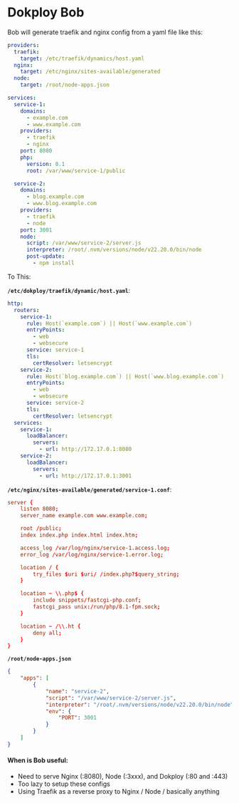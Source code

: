 # Dokploy Bob

Bob will generate traefik and nginx config from a yaml file like this:

```yaml
providers:
  traefik:
    target: /etc/traefik/dynamics/host.yaml
  nginx:
    target: /etc/nginx/sites-available/generated
  node:
    target: /root/node-apps.json

services:
  service-1:
    domains:
      - example.com
      - www.example.com
    providers:
      - traefik
      - nginx
    port: 8080
    php:
      version: 8.1
      root: /var/www/service-1/public

  service-2:
    domains:
      - blog.example.com
      - www.blog.example.com
    providers:
      - traefik
      - node
    port: 3001
    node:
      script: /var/www/service-2/server.js
      interpreter: /root/.nvm/versions/node/v22.20.0/bin/node
      post-update:
        - npm install
```

To This:

**`/etc/dokploy/traefik/dynamic/host.yaml`**:

```yaml
http:
  routers:
    service-1:
      rule: Host(`example.com`) || Host(`www.example.com`)
      entryPoints:
        - web
        - websecure
      service: service-1
      tls:
        certResolver: letsencrypt
    service-2:
      rule: Host(`blog.example.com`) || Host(`www.blog.example.com`)
      entryPoints:
        - web
        - websecure
      service: service-2
      tls:
        certResolver: letsencrypt
  services:
    service-1:
      loadBalancer:
        servers:
          - url: http://172.17.0.1:8080
    service-2:
      loadBalancer:
        servers:
          - url: http://172.17.0.1:3001
```

**`/etc/nginx/sites-available/generated/service-1.conf`**:

```conf
server {
    listen 8080;
    server_name example.com www.example.com;

    root /public;
    index index.php index.html index.htm;

    access_log /var/log/nginx/service-1.access.log;
    error_log /var/log/nginx/service-1.error.log;

    location / {
        try_files $uri $uri/ /index.php?$query_string;
    }

    location ~ \\.php$ {
        include snippets/fastcgi-php.conf;
        fastcgi_pass unix:/run/php/8.1-fpm.sock;
    }

    location ~ /\\.ht {
        deny all;
    }
}
```

**`/root/node-apps.json`**

```json
{
    "apps": [
        {
            "name": "service-2",
            "script": "/var/www/service-2/server.js",
            "interpreter": "/root/.nvm/versions/node/v22.20.0/bin/node",
            "env": {
                "PORT": 3001
            }
        }
    ]
}
```

#### When is Bob useful:

- Need to serve Nginx (:8080), Node (:3xxx), and Dokploy (:80 and :443)
- Too lazy to setup these configs
- Using Traefik as a reverse proxy to Nginx / Node / basically anything
